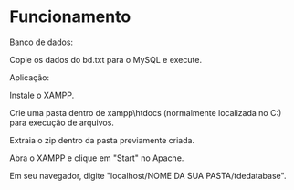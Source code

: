 # Funcionamento

Banco de dados:

Copie os dados do bd.txt para o MySQL e execute.








Aplicação:

Instale o XAMPP.

Crie uma pasta dentro de xampp\htdocs (normalmente localizada no C:) para execução de arquivos.

Extraia o zip dentro da pasta previamente criada.

Abra o XAMPP e clique em "Start" no Apache.

Em seu navegador, digite "localhost/NOME DA SUA PASTA/tdedatabase".






